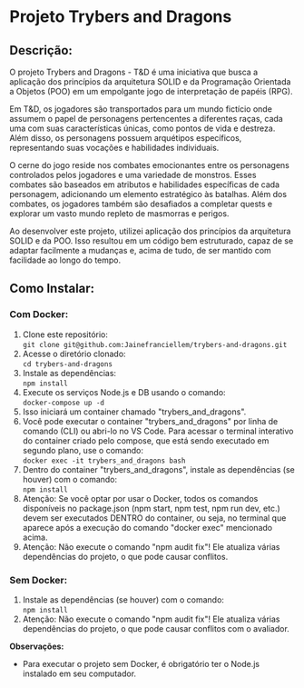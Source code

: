    <h1>Projeto Trybers and Dragons</h1>
    <h2>Descrição:</h2>
   
<P>O projeto Trybers and Dragons - T&D é uma iniciativa que busca a aplicação dos princípios da arquitetura SOLID e da Programação Orientada a Objetos (POO) em um empolgante jogo de interpretação de papéis (RPG).</P>

<P>Em T&D, os jogadores são transportados para um mundo fictício onde assumem o papel de personagens pertencentes a diferentes raças, cada uma com suas características únicas, como pontos de vida e destreza. Além disso, os personagens possuem arquétipos específicos, representando suas vocações e habilidades individuais.</P>

<p>O cerne do jogo reside nos combates emocionantes entre os personagens controlados pelos jogadores e uma variedade de monstros. Esses combates são baseados em atributos e habilidades específicas de cada personagem, adicionando um elemento estratégico às batalhas. Além dos combates, os jogadores também são desafiados a completar quests e explorar um vasto mundo repleto de masmorras e perigos.</p>

<p>Ao desenvolver este projeto, utilizei aplicação dos princípios da arquitetura SOLID e da POO. Isso resultou em um código bem estruturado, capaz de se adaptar facilmente a mudanças e, acima de tudo, de ser mantido com facilidade ao longo do tempo.</p>
    <h2>Como Instalar:</h2>
    <h3>Com Docker:</h3>
    <ol>
        <li>Clone este repositório:<br>
            <code>git clone git@github.com:Jainefranciellem/trybers-and-dragons.git</code></li>
        <li>Acesse o diretório clonado:<br>
            <code>cd trybers-and-dragons</code></li>
        <li>Instale as dependências:<br>
            <code>npm install</code></li>
        <li>Execute os serviços Node.js e DB usando o comando:<br>
            <code>docker-compose up -d</code></li>
        <li>Isso iniciará um container chamado "trybers_and_dragons".</li>
        <li>Você pode executar o container "trybers_and_dragons" por linha de comando (CLI) ou abri-lo no VS Code.
            Para acessar o terminal interativo do container criado pelo compose, que está sendo executado em segundo plano, use o comando:<br>
            <code>docker exec -it trybers_and_dragons bash</code></li>
        <li>Dentro do container "trybers_and_dragons", instale as dependências (se houver) com o comando:<br>
            <code>npm install</code></li>
        <li>Atenção: Se você optar por usar o Docker, todos os comandos disponíveis no package.json (npm start, npm test, npm run dev, etc.) devem ser executados DENTRO do container, ou seja, no terminal que aparece após a execução do comando "docker exec" mencionado acima.</li>
        <li>Atenção: Não execute o comando "npm audit fix"! Ele atualiza várias dependências do projeto, o que pode causar conflitos.</li>
    </ol>
    <h3>Sem Docker:</h3>
    <ol>
        <li>Instale as dependências (se houver) com o comando:<br>
            <code>npm install</code></li>
        <li>Atenção: Não execute o comando "npm audit fix"! Ele atualiza várias dependências do projeto, o que pode causar conflitos com o avaliador.</li>
    </ol>
    <p><strong>Observações:</strong></p>
    <ul>
        <li>Para executar o projeto sem Docker, é obrigatório ter o Node.js instalado em seu computador.</li>
    </ul>
